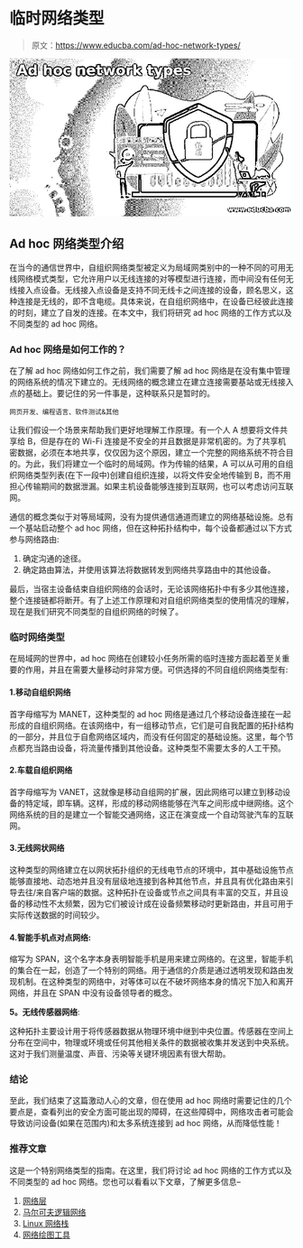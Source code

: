 # 临时网络类型

> 原文：<https://www.educba.com/ad-hoc-network-types/>

![Ad hoc network types](img/a03fb2dfc392b9e346d30193f3ff9035.png)



## Ad hoc 网络类型介绍

在当今的通信世界中，自组织网络类型被定义为局域网类别中的一种不同的可用无线网络模式类型，它允许用户以无线连接的对等模型进行连接，而中间没有任何无线接入点设备。无线接入点设备是支持不同无线卡之间连接的设备，顾名思义，这种连接是无线的，即不含电缆。具体来说，在自组织网络中，在设备已经彼此连接的时刻，建立了自发的连接。在本文中，我们将研究 ad hoc 网络的工作方式以及不同类型的 ad hoc 网络。

### Ad hoc 网络是如何工作的？

在了解 ad hoc 网络如何工作之前，我们需要了解 ad hoc 网络是在没有集中管理的网络系统的情况下建立的。无线网络的概念建立在建立连接需要基站或无线接入点的基础上。要记住的另一件事是，这种联系只是暂时的。

<small>网页开发、编程语言、软件测试&其他</small>

让我们假设一个场景来帮助我们更好地理解工作原理。有一个人 A 想要将文件共享给 B，但是存在的 Wi-Fi 连接是不安全的并且数据是非常机密的。为了共享机密数据，必须在本地共享，仅仅因为这个原因，建立一个完整的网络系统不符合目的。为此，我们将建立一个临时的局域网。作为传输的结果，A 可以从可用的自组织网络类型列表(在下一段中)创建自组织连接，以将文件安全地传输到 B，而不用担心传输期间的数据泄漏。如果主机设备能够连接到互联网，也可以考虑访问互联网。

通信的概念类似于对等局域网，没有为提供通信通道而建立的网络基础设施。总有一个基站启动整个 ad hoc 网络，但在这种拓扑结构中，每个设备都通过以下方式参与网络路由:

1.  确定沟通的途径。
2.  确定路由算法，并使用该算法将数据转发到网络共享路由中的其他设备。

最后，当宿主设备结束自组织网络的会话时，无论该网络拓扑中有多少其他连接，整个连接链都将断开。有了上述工作原理和对自组织网络类型的使用情况的理解，现在是我们研究不同类型的自组织网络的时候了。

### 临时网络类型

在局域网的世界中，ad hoc 网络在创建较小任务所需的临时连接方面起着至关重要的作用，并且在需要大量移动时非常方便。可供选择的不同自组织网络类型有:

#### 1.移动自组织网络

首字母缩写为 MANET，这种类型的 ad hoc 网络是通过几个移动设备连接在一起形成的自组织网络。在该网络中，有一组移动节点，它们是可自我配置的拓扑结构的一部分，并且位于自愈网络区域内，而没有任何固定的基础设施。这里，每个节点都充当路由设备，将流量传播到其他设备。这种类型不需要太多的人工干预。

#### 2.车载自组织网络

首字母缩写为 VANET，这就像是移动自组网的扩展，因此网络可以建立到移动设备的特定域，即车辆。这样，形成的移动网络能够在汽车之间形成中继网络。这个网络系统的目的是建立一个智能交通网络，这正在演变成一个自动驾驶汽车的互联网。

#### 3.无线网状网络

这种类型的网络建立在以网状拓扑组织的无线电节点的环境中，其中基础设施节点能够直接地、动态地并且没有层级地连接到各种其他节点，并且具有优化路由来引导去往/来自客户端的数据。这种拓扑在设备或节点之间具有丰富的交互，并且设备的移动性不太频繁，因为它们被设计成在设备频繁移动时更新路由，并且可用于实际传送数据的时间较少。

#### 4.智能手机点对点网络:

缩写为 SPAN，这个名字本身表明智能手机是用来建立网络的。在这里，智能手机的集合在一起，创造了一个特别的网络。用于通信的介质是通过透明发现和路由发现机制。在这种类型的网络中，对等体可以在不破坏网络本身的情况下加入和离开网络，并且在 SPAN 中没有设备领导者的概念。

**5。无线传感器网络**:

这种拓扑主要设计用于将传感器数据从物理环境中继到中央位置。传感器在空间上分布在空间中，物理或环境或任何其他相关条件的数据被收集并发送到中央系统。这对于我们测量温度、声音、污染等关键环境因素有很大帮助。

### 结论

至此，我们结束了这篇激动人心的文章，但在使用 ad hoc 网络时需要记住的几个要点是，查看列出的安全方面可能出现的障碍，在这些障碍中，网络攻击者可能会导致访问设备(如果在范围内)和太多系统连接到 ad hoc 网络，从而降低性能！

### 推荐文章

这是一个特别网络类型的指南。在这里，我们将讨论 ad hoc 网络的工作方式以及不同类型的 ad hoc 网络。您也可以看看以下文章，了解更多信息–

1.  [网络层](https://www.educba.com/network-layer/)
2.  [马尔可夫逻辑网络](https://www.educba.com/markov-logic-network/)
3.  [Linux 网络栈](https://www.educba.com/linux-network-stack/)
4.  [网络绘图工具](https://www.educba.com/network-mapping-tools/)





